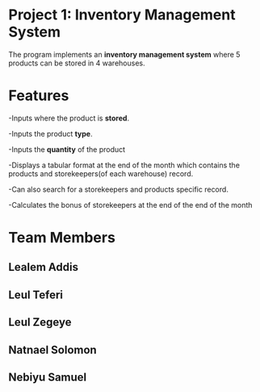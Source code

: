 # Project 1: Inventory Management System
The program implements an **inventory management system** where 5 products can be stored in 4 warehouses.

# Features

 -Inputs where the product is **stored**.
 
 -Inputs the product **type**.
 
 -Inputs the **quantity** of the product

-Displays a tabular format at the end of the month which contains the products and storekeepers(of each warehouse) record.

-Can also search for a storekeepers and products specific record.

-Calculates the bonus of storekeepers at the end of the end of the month

# Team Members

## Lealem Addis 
## Leul Teferi
## Leul Zegeye
## Natnael Solomon 
## Nebiyu Samuel
